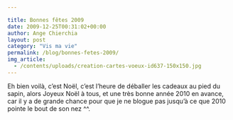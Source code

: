 ```yaml
---

title: Bonnes fêtes 2009
date: 2009-12-25T00:31:02+00:00
author: Ange Chierchia
layout: post
category: "Vis ma vie"
permalink: /blog/bonnes-fetes-2009/
img_article:
  - /contents/uploads/creation-cartes-voeux-id637-150x150.jpg
---
```

Eh bien voilà, c&rsquo;est Noël, c&rsquo;est l&rsquo;heure de déballer les cadeaux au pied du sapin, alors Joyeux Noël à tous, et une très bonne année 2010 en avance, car il y a de grande chance pour que je ne blogue pas jusqu&rsquo;à ce que 2010 pointe le bout de son nez ^^.
